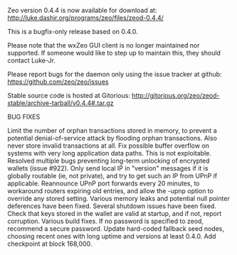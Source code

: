 Zeo version 0.4.4 is now available for download at:
http://luke.dashjr.org/programs/zeo/files/zeod-0.4.4/

This is a bugfix-only release based on 0.4.0.

Please note that the wxZeo GUI client is no longer maintained nor supported. If someone would like to step up to maintain this, they should contact Luke-Jr.

Please report bugs for the daemon only using the issue tracker at github:
https://github.com/zeo/zeo/issues

Stable source code is hosted at Gitorious:
http://gitorious.org/zeo/zeod-stable/archive-tarball/v0.4.4#.tar.gz

BUG FIXES

Limit the number of orphan transactions stored in memory, to prevent a potential denial-of-service attack by flooding orphan transactions. Also never store invalid transactions at all.
Fix possible buffer overflow on systems with very long application data paths. This is not exploitable.
Resolved multiple bugs preventing long-term unlocking of encrypted wallets (issue #922).
Only send local IP in "version" messages if it is globally routable (ie, not private), and try to get such an IP from UPnP if applicable.
Reannounce UPnP port forwards every 20 minutes, to workaround routers expiring old entries, and allow the -upnp option to override any stored setting.
Various memory leaks and potential null pointer deferences have been
fixed.
Several shutdown issues have been fixed.
Check that keys stored in the wallet are valid at startup, and if not,
report corruption.
Various build fixes.
If no password is specified to zeod, recommend a secure password.
Update hard-coded fallback seed nodes, choosing recent ones with long uptime and versions at least 0.4.0.
Add checkpoint at block 168,000.

